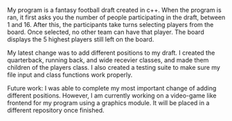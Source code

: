 
My program is a fantasy football draft created in c++. When the program is ran,
it first asks you the number of people participating in the draft, between 1 and 16.
After this, the participants take turns selecting players from the board. Once
selected, no other team can have that player. The board displays the 5 highest
players still left on the board.

My latest change was to add different positions to my draft. I created the
quarterback, running back, and wide recevier classes, and made them children of the players
class. I also created a testing suite to make sure my file input and class functions work
properly.

Future work:
I was able to complete my most important change of adding different positions.
However, I am currently working on a video-game like frontend for my program
using a graphics module. It will be placed in a different repository once
finished.
